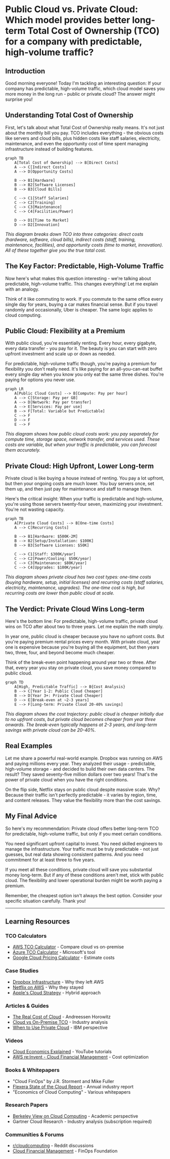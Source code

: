 # Public Cloud vs. Private Cloud: Which model provides better long-term Total Cost of Ownership (TCO) for a company with predictable, high-volume traffic?

## Introduction

Good morning everyone! Today I'm tackling an interesting question: If your company has predictable, high-volume traffic, which cloud model saves you more money in the long run - public or private cloud? The answer might surprise you!

## Understanding Total Cost of Ownership

First, let's talk about what Total Cost of Ownership really means. It's not just about the monthly bill you pay. TCO includes everything - the obvious costs like servers and cloud bills, plus hidden costs like staff salaries, electricity, maintenance, and even the opportunity cost of time spent managing infrastructure instead of building features.

```mermaid
graph TB
    A[Total Cost of Ownership] --> B[Direct Costs]
    A --> C[Indirect Costs]
    A --> D[Opportunity Costs]
    
    B --> B1[Hardware]
    B --> B2[Software Licenses]
    B --> B3[Cloud Bills]
    
    C --> C1[Staff Salaries]
    C --> C2[Training]
    C --> C3[Maintenance]
    C --> C4[Facilities/Power]
    
    D --> D1[Time to Market]
    D --> D2[Innovation]
```

*This diagram breaks down TCO into three categories: direct costs (hardware, software, cloud bills), indirect costs (staff, training, maintenance, facilities), and opportunity costs (time to market, innovation). All of these together give you the true total cost.*

## The Key Factor: Predictable, High-Volume Traffic

Now here's what makes this question interesting - we're talking about predictable, high-volume traffic. This changes everything! Let me explain with an analogy.

Think of it like commuting to work. If you commute to the same office every single day for years, buying a car makes financial sense. But if you travel randomly and occasionally, Uber is cheaper. The same logic applies to cloud computing.

## Public Cloud: Flexibility at a Premium

With public cloud, you're essentially renting. Every hour, every gigabyte, every data transfer - you pay for it. The beauty is you can start with zero upfront investment and scale up or down as needed.

For predictable, high-volume traffic though, you're paying a premium for flexibility you don't really need. It's like paying for an all-you-can-eat buffet every single day when you know you only eat the same three dishes. You're paying for options you never use.

```mermaid
graph LR
    A[Public Cloud Costs] --> B[Compute: Pay per hour]
    A --> C[Storage: Pay per GB]
    A --> D[Network: Pay per transfer]
    A --> E[Services: Pay per use]
    B --> F[Total: Variable but Predictable]
    C --> F
    D --> F
    E --> F
```

*This diagram shows how public cloud costs work: you pay separately for compute time, storage space, network transfer, and services used. These costs are variable, but when your traffic is predictable, you can forecast them accurately.*

## Private Cloud: High Upfront, Lower Long-term

Private cloud is like buying a house instead of renting. You pay a lot upfront, but then your ongoing costs are much lower. You buy servers once, set them up, and then just pay for maintenance and staff to manage them.

Here's the critical insight: When your traffic is predictable and high-volume, you're using those servers twenty-four seven, maximizing your investment. You're not wasting capacity.

```mermaid
graph TB
    A[Private Cloud Costs] --> B[One-time Costs]
    A --> C[Recurring Costs]
    
    B --> B1[Hardware: $500K-2M]
    B --> B2[Setup/Installation: $100K]
    B --> B3[Software Licenses: $50K]
    
    C --> C1[Staff: $300K/year]
    C --> C2[Power/Cooling: $50K/year]
    C --> C3[Maintenance: $80K/year]
    C --> C4[Upgrades: $100K/year]
```

*This diagram shows private cloud has two cost types: one-time costs (buying hardware, setup, initial licenses) and recurring costs (staff salaries, electricity, maintenance, upgrades). The one-time cost is high, but recurring costs are lower than public cloud at scale.*

## The Verdict: Private Cloud Wins Long-term

Here's the bottom line: For predictable, high-volume traffic, private cloud wins on TCO after about two to three years. Let me explain the math simply.

In year one, public cloud is cheaper because you have no upfront costs. But you're paying premium rental prices every month. With private cloud, year one is expensive because you're buying all the equipment, but then years two, three, four, and beyond become much cheaper.

Think of the break-even point happening around year two or three. After that, every year you stay on private cloud, you save money compared to public cloud.

```mermaid
graph TD
    A[High, Predictable Traffic] --> B{Cost Analysis}
    B --> C[Year 1-2: Public Cloud Cheaper]
    B --> D[Year 3+: Private Cloud Cheaper]
    D --> E[Break-even at ~2-3 years]
    E --> F[Long-term: Private Cloud 20-40% savings]
```

*This diagram shows the cost trajectory: public cloud is cheaper initially due to no upfront costs, but private cloud becomes cheaper from year three onwards. The break-even typically happens at 2-3 years, and long-term savings with private cloud can be 20-40%.*

## Real Examples

Let me share a powerful real-world example. Dropbox was running on AWS and paying millions every year. They analyzed their usage - predictable, high-volume storage - and decided to build their own data centers. The result? They saved seventy-five million dollars over two years! That's the power of private cloud when you have the right conditions.

On the flip side, Netflix stays on public cloud despite massive scale. Why? Because their traffic isn't perfectly predictable - it varies by region, time, and content releases. They value the flexibility more than the cost savings.

## My Final Advice

So here's my recommendation: Private cloud offers better long-term TCO for predictable, high-volume traffic, but only if you meet certain conditions.

You need significant upfront capital to invest. You need skilled engineers to manage the infrastructure. Your traffic must be truly predictable - not just guesses, but real data showing consistent patterns. And you need commitment for at least three to five years.

If you meet all these conditions, private cloud will save you substantial money long-term. But if any of these conditions aren't met, stick with public cloud. The flexibility and lower operational burden might be worth paying a premium.

Remember, the cheapest option isn't always the best option. Consider your specific situation carefully. Thank you!

---

## Learning Resources

### TCO Calculators
- [AWS TCO Calculator](https://aws.amazon.com/tco-calculator/) - Compare cloud vs on-premise
- [Azure TCO Calculator](https://azure.microsoft.com/pricing/tco/calculator/) - Microsoft's tool
- [Google Cloud Pricing Calculator](https://cloud.google.com/products/calculator) - Estimate costs

### Case Studies
- [Dropbox Infrastructure](https://www.wired.com/2016/03/epic-story-dropboxs-exodus-amazon-cloud-empire/) - Why they left AWS
- [Netflix on AWS](https://aws.amazon.com/solutions/case-studies/netflix/) - Why they stayed
- [Apple's Cloud Strategy](https://www.theverge.com/2021/4/22/22396874/apple-icloud-cloud-infrastructure-amazon-google-azure-server) - Hybrid approach

### Articles & Guides
- [The Real Cost of Cloud](https://a16z.com/2021/05/27/cost-of-cloud-paradox-market-cap-cloud-lifecycle-scale-growth-repatriation-optimization/) - Andreessen Horowitz
- [Cloud vs On-Premise TCO](https://www.flexera.com/blog/cloud/cloud-computing-trends-2023/) - Industry analysis
- [When to Use Private Cloud](https://www.ibm.com/cloud/blog/public-cloud-vs-private-cloud) - IBM perspective

### Videos
- [Cloud Economics Explained](https://www.youtube.com/results?search_query=cloud+economics+tco) - YouTube tutorials
- [AWS re:Invent - Cloud Financial Management](https://www.youtube.com/results?search_query=aws+reinvent+finops) - Cost optimization

### Books & Whitepapers
- "Cloud FinOps" by J.R. Storment and Mike Fuller
- [Flexera State of the Cloud Report](https://www.flexera.com/blog/cloud/cloud-computing-trends-2023/) - Annual industry report
- "Economics of Cloud Computing" - Various whitepapers

### Research Papers
- [Berkeley View on Cloud Computing](https://www2.eecs.berkeley.edu/Pubs/TechRpts/2009/EECS-2009-28.pdf) - Academic perspective
- Gartner Cloud Research - Industry analysis (subscription required)

### Communities & Forums
- [r/cloudcomputing](https://www.reddit.com/r/cloudcomputing/) - Reddit discussions
- [Cloud Financial Management](https://www.finops.org/) - FinOps Foundation

